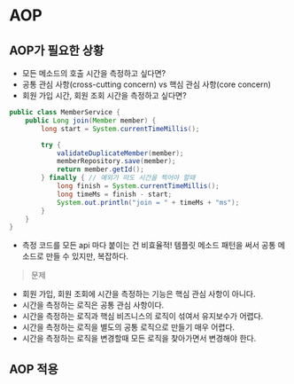 # AOP

## AOP가 필요한 상황
- 모든 메소드의 호출 시간을 측정하고 싶다면?
- 공통 관심 사항(cross-cutting concern) vs 핵심 관심 사항(core concern)
- 회원 가입 시간, 회원 조회 시간을 측정하고 싶다면?

```java
public class MemberService {
    public Long join(Member member) {
        long start = System.currentTimeMillis();

        try {
            validateDuplicateMember(member);
            memberRepository.save(member);
            return member.getId();
        } finally { // 예외가 떠도 시간을 찍어야 할때
            long finish = System.currentTimeMillis();
            long timeMs = finish - start;
            System.out.println("join = " + timeMs + "ms");
        }
    }
}
```
- 측정 코드를 모든 api 마다 붙이는 건 비효율적! 템플릿 메소드 패턴을 써서 공통 메소드로 만들 수 있지만, 복잡하다.

> 문제
- 회원 가입, 회원 조회에 시간을 측정하는 기능은 핵심 관심 사항이 아니다.
- 시간을 측정하는 로직은 공통 관심 사항이다.
- 시간을 측정하는 로직과 핵심 비즈니스의 로직이 섞여서 유지보수가 어렵다.
- 시간을 측정하는 로직을 별도의 공통 로직으로 만들기 매우 어렵다.
- 시간을 측정하는 로직을 변경할때 모든 로직을 찾아가면서 변경해야 한다.


## AOP 적용